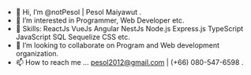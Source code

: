 - 👋 Hi, I’m @notPesol | Pesol Maiyawut .
- 👀 I’m interested in Programmer, Web Developer etc.
- 🌱 Skills: ReactJs VueJs Angular NestJs Node.js Express.js TypeScript JavaScript SQL Sequelize CSS etc.
- 💞️ I’m looking to collaborate on Program and Web development organization.
- 📫 How to reach me ... pesol2012@gmail.com | (+66) 080-547-6598 .

<!---
notPesol/notPesol is a ✨ special ✨ repository because its `README.md` (this file) appears on your GitHub profile.
You can click the Preview link to take a look at your changes.
--->
